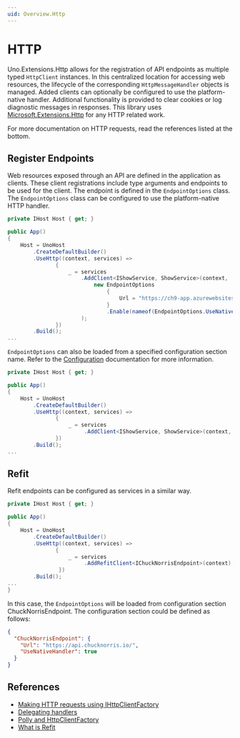 ```yaml
---
uid: Overview.Http
---
```

# HTTP

Uno.Extensions.Http allows for the registration of API endpoints as multiple typed `HttpClient` instances. In this centralized location for accessing web resources, the lifecycle of the corresponding `HttpMessageHandler` objects is managed. Added clients can optionally be configured to use the platform-native handler. Additional functionality is provided to clear cookies or log diagnostic messages in responses. This library uses [Microsoft.Extensions.Http](https://www.nuget.org/packages/Microsoft.Extensions.Http) for any HTTP related work.

For more documentation on HTTP requests, read the references listed at the bottom.

## Register Endpoints

Web resources exposed through an API are defined in the application as clients. These client registrations include type arguments and endpoints to be used for the client. The endpoint is defined in the `EndpointOptions` class. The `EndpointOptions` class can be configured to use the platform-native HTTP handler. 

```csharp
private IHost Host { get; }

public App()
{
    Host = UnoHost
        .CreateDefaultBuilder()
        .UseHttp((context, services) =>
               {
                   _ = services
                       .AddClient<IShowService, ShowService>(context,
                           new EndpointOptions
                               {
                                   Url = "https://ch9-app.azurewebsites.net/"
                               }
                               .Enable(nameof(EndpointOptions.UseNativeHandler))
                       );
               })
        .Build();
...
```

`EndpointOptions` can also be loaded from a specified configuration section name. Refer to the [Configuration](xref:Overview.Configuration) documentation for more information.

```csharp
private IHost Host { get; }

public App()
{
    Host = UnoHost
        .CreateDefaultBuilder()
        .UseHttp((context, services) =>
               {
                   _ = services
                        .AddClient<IShowService, ShowService>(context, "configsectionname");
               })
        .Build();
...
```

## Refit

Refit endpoints can be configured as services in a similar way. 

```csharp
private IHost Host { get; }

public App()
{
    Host = UnoHost
        .CreateDefaultBuilder()
        .UseHttp((context, services) =>
               {
                   _ = services
                        .AddRefitClient<IChuckNorrisEndpoint>(context);
                })
        .Build();
...
}
```

In this case, the `EndpointOptions` will be loaded from configuration section ChuckNorrisEndpoint. The configuration section could be defined as follows:

```json
{
  "ChuckNorrisEndpoint": {
    "Url": "https://api.chucknorris.io/",
    "UseNativeHandler": true
  }
}
```


## References
- [Making HTTP requests using IHttpClientFactory](https://docs.microsoft.com/en-us/aspnet/core/fundamentals/http-requests?view=aspnetcore-3.0)
- [Delegating handlers](https://docs.microsoft.com/en-us/aspnet/web-api/overview/advanced/http-message-handlers)
- [Polly and HttpClientFactory](https://github.com/App-vNext/Polly/wiki/Polly-and-HttpClientFactory)
- [What is Refit](https://github.com/reactiveui/refit)
